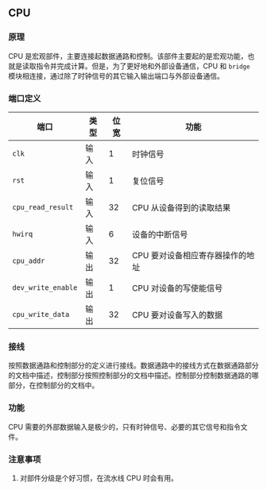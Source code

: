 ## CPU

### 原理

CPU 是宏观部件，主要连接起数据通路和控制。该部件主要起的是宏观功能，也就是读取指令并完成计算。但是，为了更好地和外部设备通信，CPU 和 `bridge` 模块相连接，通过除了时钟信号的其它输入输出端口与外部设备通信。

### 端口定义

端口 | 类型 | 位宽 | 功能
--- | --- | --- | ---
`clk` | 输入 | 1 | 时钟信号
`rst` | 输入 | 1 | 复位信号
`cpu_read_result` | 输入 | 32 | CPU 从设备得到的读取结果
`hwirq` | 输入 | 6 | 设备的中断信号
`cpu_addr` | 输出 | 32 | CPU 要对设备相应寄存器操作的地址
`dev_write_enable` | 输出 | 1 | CPU 对设备的写使能信号
`cpu_write_data` | 输出 | 32 | CPU 要对设备写入的数据

### 接线

按照数据通路和控制部分的定义进行接线。数据通路中的接线方式在数据通路部分的文档中描述，控制部分按照控制部分的文档中描述。控制部分控制数据通路的哪部分，在控制部分的文档中。

### 功能

CPU 需要的外部数据输入是极少的，只有时钟信号、必要的其它信号和指令文件。

### 注意事项

1. 对部件分级是个好习惯，在流水线 CPU 时会有用。


